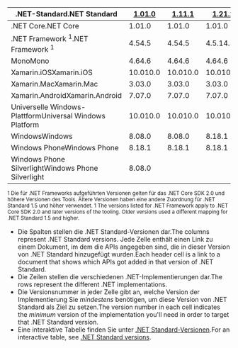 | <span data-ttu-id="edaf2-101">.NET-Standard</span><span class="sxs-lookup"><span data-stu-id="edaf2-101">.NET Standard</span></span>              | <span data-ttu-id="edaf2-102">[1.0]</span><span class="sxs-lookup"><span data-stu-id="edaf2-102">[1.0]</span></span> | <span data-ttu-id="edaf2-103">[1.1]</span><span class="sxs-lookup"><span data-stu-id="edaf2-103">[1.1]</span></span>  | <span data-ttu-id="edaf2-104">[1.2]</span><span class="sxs-lookup"><span data-stu-id="edaf2-104">[1.2]</span></span> | <span data-ttu-id="edaf2-105">[1.3]</span><span class="sxs-lookup"><span data-stu-id="edaf2-105">[1.3]</span></span> | <span data-ttu-id="edaf2-106">[1.4]</span><span class="sxs-lookup"><span data-stu-id="edaf2-106">[1.4]</span></span> | <span data-ttu-id="edaf2-107">[1.5]</span><span class="sxs-lookup"><span data-stu-id="edaf2-107">[1.5]</span></span>      | <span data-ttu-id="edaf2-108">[1.6]</span><span class="sxs-lookup"><span data-stu-id="edaf2-108">[1.6]</span></span>      | <span data-ttu-id="edaf2-109">[2.0]</span><span class="sxs-lookup"><span data-stu-id="edaf2-109">[2.0]</span></span>      |
|----------------------------|-------|--------|-------|-------|-------|------------|------------|------------|
| <span data-ttu-id="edaf2-110">.NET Core</span><span class="sxs-lookup"><span data-stu-id="edaf2-110">.NET Core</span></span>                  | <span data-ttu-id="edaf2-111">1.0</span><span class="sxs-lookup"><span data-stu-id="edaf2-111">1.0</span></span>   | <span data-ttu-id="edaf2-112">1.0</span><span class="sxs-lookup"><span data-stu-id="edaf2-112">1.0</span></span>    | <span data-ttu-id="edaf2-113">1.0</span><span class="sxs-lookup"><span data-stu-id="edaf2-113">1.0</span></span>   | <span data-ttu-id="edaf2-114">1.0</span><span class="sxs-lookup"><span data-stu-id="edaf2-114">1.0</span></span>   | <span data-ttu-id="edaf2-115">1.0</span><span class="sxs-lookup"><span data-stu-id="edaf2-115">1.0</span></span>   | <span data-ttu-id="edaf2-116">1.0</span><span class="sxs-lookup"><span data-stu-id="edaf2-116">1.0</span></span>        | <span data-ttu-id="edaf2-117">1,0</span><span class="sxs-lookup"><span data-stu-id="edaf2-117">1.0</span></span>        | <span data-ttu-id="edaf2-118">2.0</span><span class="sxs-lookup"><span data-stu-id="edaf2-118">2.0</span></span>        |
| <span data-ttu-id="edaf2-119">.NET Framework <sup>1</sup></span><span class="sxs-lookup"><span data-stu-id="edaf2-119">.NET Framework <sup>1</sup></span></span>| <span data-ttu-id="edaf2-120">4.5</span><span class="sxs-lookup"><span data-stu-id="edaf2-120">4.5</span></span>   | <span data-ttu-id="edaf2-121">4.5</span><span class="sxs-lookup"><span data-stu-id="edaf2-121">4.5</span></span>    | <span data-ttu-id="edaf2-122">4.5.1</span><span class="sxs-lookup"><span data-stu-id="edaf2-122">4.5.1</span></span> | <span data-ttu-id="edaf2-123">4.6</span><span class="sxs-lookup"><span data-stu-id="edaf2-123">4.6</span></span>   | <span data-ttu-id="edaf2-124">4.6.1</span><span class="sxs-lookup"><span data-stu-id="edaf2-124">4.6.1</span></span> | <span data-ttu-id="edaf2-125">4.6.1</span><span class="sxs-lookup"><span data-stu-id="edaf2-125">4.6.1</span></span>      | <span data-ttu-id="edaf2-126">4.6.1</span><span class="sxs-lookup"><span data-stu-id="edaf2-126">4.6.1</span></span>      | <span data-ttu-id="edaf2-127">4.6.1</span><span class="sxs-lookup"><span data-stu-id="edaf2-127">4.6.1</span></span>      |
| <span data-ttu-id="edaf2-128">Mono</span><span class="sxs-lookup"><span data-stu-id="edaf2-128">Mono</span></span>                       | <span data-ttu-id="edaf2-129">4.6</span><span class="sxs-lookup"><span data-stu-id="edaf2-129">4.6</span></span>   | <span data-ttu-id="edaf2-130">4.6</span><span class="sxs-lookup"><span data-stu-id="edaf2-130">4.6</span></span>    | <span data-ttu-id="edaf2-131">4.6</span><span class="sxs-lookup"><span data-stu-id="edaf2-131">4.6</span></span>   | <span data-ttu-id="edaf2-132">4.6</span><span class="sxs-lookup"><span data-stu-id="edaf2-132">4.6</span></span>   | <span data-ttu-id="edaf2-133">4.6</span><span class="sxs-lookup"><span data-stu-id="edaf2-133">4.6</span></span>   | <span data-ttu-id="edaf2-134">4.6</span><span class="sxs-lookup"><span data-stu-id="edaf2-134">4.6</span></span>        | <span data-ttu-id="edaf2-135">4.6</span><span class="sxs-lookup"><span data-stu-id="edaf2-135">4.6</span></span>        | <span data-ttu-id="edaf2-136">5.4</span><span class="sxs-lookup"><span data-stu-id="edaf2-136">5.4</span></span>        |
| <span data-ttu-id="edaf2-137">Xamarin.iOS</span><span class="sxs-lookup"><span data-stu-id="edaf2-137">Xamarin.iOS</span></span>                | <span data-ttu-id="edaf2-138">10.0</span><span class="sxs-lookup"><span data-stu-id="edaf2-138">10.0</span></span>  | <span data-ttu-id="edaf2-139">10.0</span><span class="sxs-lookup"><span data-stu-id="edaf2-139">10.0</span></span>   | <span data-ttu-id="edaf2-140">10.0</span><span class="sxs-lookup"><span data-stu-id="edaf2-140">10.0</span></span>  | <span data-ttu-id="edaf2-141">10.0</span><span class="sxs-lookup"><span data-stu-id="edaf2-141">10.0</span></span>  | <span data-ttu-id="edaf2-142">10.0</span><span class="sxs-lookup"><span data-stu-id="edaf2-142">10.0</span></span>  | <span data-ttu-id="edaf2-143">10.0</span><span class="sxs-lookup"><span data-stu-id="edaf2-143">10.0</span></span>       | <span data-ttu-id="edaf2-144">10.0</span><span class="sxs-lookup"><span data-stu-id="edaf2-144">10.0</span></span>       | <span data-ttu-id="edaf2-145">10.14</span><span class="sxs-lookup"><span data-stu-id="edaf2-145">10.14</span></span>      |
| <span data-ttu-id="edaf2-146">Xamarin.Mac</span><span class="sxs-lookup"><span data-stu-id="edaf2-146">Xamarin.Mac</span></span>                | <span data-ttu-id="edaf2-147">3.0</span><span class="sxs-lookup"><span data-stu-id="edaf2-147">3.0</span></span>   | <span data-ttu-id="edaf2-148">3.0</span><span class="sxs-lookup"><span data-stu-id="edaf2-148">3.0</span></span>    | <span data-ttu-id="edaf2-149">3.0</span><span class="sxs-lookup"><span data-stu-id="edaf2-149">3.0</span></span>   | <span data-ttu-id="edaf2-150">3.0</span><span class="sxs-lookup"><span data-stu-id="edaf2-150">3.0</span></span>   | <span data-ttu-id="edaf2-151">3.0</span><span class="sxs-lookup"><span data-stu-id="edaf2-151">3.0</span></span>   | <span data-ttu-id="edaf2-152">3.0</span><span class="sxs-lookup"><span data-stu-id="edaf2-152">3.0</span></span>        | <span data-ttu-id="edaf2-153">3.0</span><span class="sxs-lookup"><span data-stu-id="edaf2-153">3.0</span></span>        | <span data-ttu-id="edaf2-154">3.8</span><span class="sxs-lookup"><span data-stu-id="edaf2-154">3.8</span></span>        |
| <span data-ttu-id="edaf2-155">Xamarin.Android</span><span class="sxs-lookup"><span data-stu-id="edaf2-155">Xamarin.Android</span></span>            | <span data-ttu-id="edaf2-156">7.0</span><span class="sxs-lookup"><span data-stu-id="edaf2-156">7.0</span></span>   | <span data-ttu-id="edaf2-157">7.0</span><span class="sxs-lookup"><span data-stu-id="edaf2-157">7.0</span></span>    | <span data-ttu-id="edaf2-158">7.0</span><span class="sxs-lookup"><span data-stu-id="edaf2-158">7.0</span></span>   | <span data-ttu-id="edaf2-159">7.0</span><span class="sxs-lookup"><span data-stu-id="edaf2-159">7.0</span></span>   | <span data-ttu-id="edaf2-160">7.0</span><span class="sxs-lookup"><span data-stu-id="edaf2-160">7.0</span></span>   | <span data-ttu-id="edaf2-161">7.0</span><span class="sxs-lookup"><span data-stu-id="edaf2-161">7.0</span></span>        | <span data-ttu-id="edaf2-162">7.0</span><span class="sxs-lookup"><span data-stu-id="edaf2-162">7.0</span></span>        | <span data-ttu-id="edaf2-163">8.0</span><span class="sxs-lookup"><span data-stu-id="edaf2-163">8.0</span></span>        |
| <span data-ttu-id="edaf2-164">Universelle Windows-Plattform</span><span class="sxs-lookup"><span data-stu-id="edaf2-164">Universal Windows Platform</span></span> | <span data-ttu-id="edaf2-165">10.0</span><span class="sxs-lookup"><span data-stu-id="edaf2-165">10.0</span></span>  | <span data-ttu-id="edaf2-166">10.0</span><span class="sxs-lookup"><span data-stu-id="edaf2-166">10.0</span></span>   | <span data-ttu-id="edaf2-167">10.0</span><span class="sxs-lookup"><span data-stu-id="edaf2-167">10.0</span></span>  | <span data-ttu-id="edaf2-168">10.0</span><span class="sxs-lookup"><span data-stu-id="edaf2-168">10.0</span></span>  | <span data-ttu-id="edaf2-169">10.0</span><span class="sxs-lookup"><span data-stu-id="edaf2-169">10.0</span></span>  | <span data-ttu-id="edaf2-170">10.0.16299</span><span class="sxs-lookup"><span data-stu-id="edaf2-170">10.0.16299</span></span> | <span data-ttu-id="edaf2-171">10.0.16299</span><span class="sxs-lookup"><span data-stu-id="edaf2-171">10.0.16299</span></span> | <span data-ttu-id="edaf2-172">10.0.16299</span><span class="sxs-lookup"><span data-stu-id="edaf2-172">10.0.16299</span></span> |
| <span data-ttu-id="edaf2-173">Windows</span><span class="sxs-lookup"><span data-stu-id="edaf2-173">Windows</span></span>                    | <span data-ttu-id="edaf2-174">8.0</span><span class="sxs-lookup"><span data-stu-id="edaf2-174">8.0</span></span>   | <span data-ttu-id="edaf2-175">8.0</span><span class="sxs-lookup"><span data-stu-id="edaf2-175">8.0</span></span>    | <span data-ttu-id="edaf2-176">8.1</span><span class="sxs-lookup"><span data-stu-id="edaf2-176">8.1</span></span>   |       |       |            |            |            |
| <span data-ttu-id="edaf2-177">Windows Phone</span><span class="sxs-lookup"><span data-stu-id="edaf2-177">Windows Phone</span></span>              | <span data-ttu-id="edaf2-178">8.1</span><span class="sxs-lookup"><span data-stu-id="edaf2-178">8.1</span></span>   | <span data-ttu-id="edaf2-179">8.1</span><span class="sxs-lookup"><span data-stu-id="edaf2-179">8.1</span></span>    | <span data-ttu-id="edaf2-180">8.1</span><span class="sxs-lookup"><span data-stu-id="edaf2-180">8.1</span></span>   |       |       |            |            |            |
| <span data-ttu-id="edaf2-181">Windows Phone Silverlight</span><span class="sxs-lookup"><span data-stu-id="edaf2-181">Windows Phone Silverlight</span></span>  | <span data-ttu-id="edaf2-182">8.0</span><span class="sxs-lookup"><span data-stu-id="edaf2-182">8.0</span></span>   |        |       |       |       |            |            |            |

<span data-ttu-id="edaf2-183"><sup>1 Die für .NET Frameworks aufgeführten Versionen gelten für das .NET Core SDK 2.0 und höhere Versionen des Tools. Ältere Versionen haben eine andere Zuordnung für .NET Standard 1.5 und höher verwendet. </sup></span><span class="sxs-lookup"><span data-stu-id="edaf2-183"><sup>1 The versions listed for .NET Framework apply to .NET Core SDK 2.0 and later versions of the tooling. Older versions used a different mapping for .NET Standard 1.5 and higher. </sup></span></span>

- <span data-ttu-id="edaf2-184">Die Spalten stellen die .NET Standard-Versionen dar.</span><span class="sxs-lookup"><span data-stu-id="edaf2-184">The columns represent .NET Standard versions.</span></span> <span data-ttu-id="edaf2-185">Jede Zelle enthält einen Link zu einem Dokument, im dem die APIs angegeben sind, die in dieser Version von .NET Standard hinzugefügt wurden.</span><span class="sxs-lookup"><span data-stu-id="edaf2-185">Each header cell is a link to a document that shows which APIs got added in that version of .NET Standard.</span></span>
- <span data-ttu-id="edaf2-186">Die Zeilen stellen die verschiedenen .NET-Implementierungen dar.</span><span class="sxs-lookup"><span data-stu-id="edaf2-186">The rows represent the different .NET implementations.</span></span>
- <span data-ttu-id="edaf2-187">Die Versionsnummer in jeder Zelle gibt an, welche Version der Implementierung Sie *mindestens* benötigen, um diese Version von .NET Standard als Ziel zu setzen.</span><span class="sxs-lookup"><span data-stu-id="edaf2-187">The version number in each cell indicates the *minimum* version of the implementation you'll need in order to target that .NET Standard version.</span></span>
- <span data-ttu-id="edaf2-188">Eine interaktive Tabelle finden Sie unter [.NET Standard-Versionen](http://immo.landwerth.net/netstandard-versions/#).</span><span class="sxs-lookup"><span data-stu-id="edaf2-188">For an interactive table, see [.NET Standard versions](http://immo.landwerth.net/netstandard-versions/#).</span></span>

[1.0]: https://github.com/dotnet/standard/blob/master/docs/versions/netstandard1.0.md
[1.1]: https://github.com/dotnet/standard/blob/master/docs/versions/netstandard1.1.md
[1.2]: https://github.com/dotnet/standard/blob/master/docs/versions/netstandard1.2.md
[1.3]: https://github.com/dotnet/standard/blob/master/docs/versions/netstandard1.3.md
[1.4]: https://github.com/dotnet/standard/blob/master/docs/versions/netstandard1.4.md
[1.5]: https://github.com/dotnet/standard/blob/master/docs/versions/netstandard1.5.md
[1.6]: https://github.com/dotnet/standard/blob/master/docs/versions/netstandard1.6.md
[2.0]: https://github.com/dotnet/standard/blob/master/docs/versions/netstandard2.0.md
